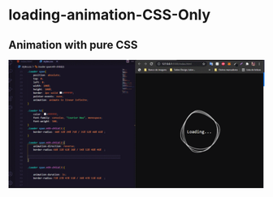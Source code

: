 # loading-animation-CSS-Only

## Animation with pure CSS


![alt-text](https://github.com/rohuldson/loading-animation-CSS-Only/blob/master/img/animation%20loading%20CSS%20gif.gif)
